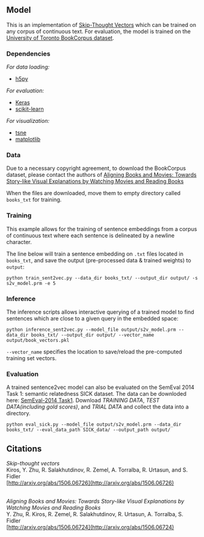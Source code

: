 ## Model

This is an implementation of [Skip-Thought Vectors](http://arxiv.org/abs/1506.06726) which can be trained on any corpus of continuous text. For evaluation, the model is trained on the [University of Toronto BookCorpus dataset](http://www.cs.toronto.edu/~zemel/documents/align.pdf).

### Dependencies

<i>For data loading:</i><br>
* [h5py](http://www.h5py.org/)

<i>For evaluation:</i><br>
* [Keras](https://keras.io/)
* [scikit-learn](http://scikit-learn.org/stable/)

<i>For visualization:</i><br>
* [tsne](https://pypi.python.org/pypi/tsne)
* [matplotlib](matplotlib.org)


### Data

Due to a necessary copyright agreement, to download the BookCorpus dataset, please contact the authors of [Aligning Books and Movies: Towards Story-like Visual Explanations by Watching Movies and Reading Books](http://www.cs.toronto.edu/~zemel/documents/align.pdf)  

When the files are downloaded, move them to empty directory called `books_txt` for training.

### Training

This example allows for the training of sentence embeddings from a corpus of continuous text where each sentence is delineated by a newline character.

The line below will train a sentence embedding on `.txt` files located in `books_txt`, and save the output (pre-processed data & trained weights) to `output`:

```
python train_sent2vec.py --data_dir books_txt/ --output_dir output/ -s s2v_model.prm -e 5
```

### Inference

The inference scripts allows interactive querying of a trained model to find sentences which are close to a given query in the embedded space:

```
python inference_sent2vec.py --model_file output/s2v_model.prm --data_dir books_txt/ --output_dir output/ --vector_name output/book_vectors.pkl
```

`--vector_name` specifies the location to save/reload the pre-computed training set vectors.

### Evaluation

A trained sentence2vec model can also be evaluated on the SemEval 2014 Task 1: semantic relatedness SICK dataset. The data can be downloded here: [SemEval-2014 Task1](http://alt.qcri.org/semeval2014/task1/index.php?id=data-and-tools). Download *TRAINING DATA*, *TEST DATA(including gold scores)*, and *TRIAL DATA* and collect the data into a directory.
```
python eval_sick.py --model_file output/s2v_model.prm --data_dir books_txt/ --eval_data_path SICK_data/ --output_path output/
```

## Citations

<i>Skip-thought vectors</i><br>
Kiros, Y. Zhu, R. Salakhutdinov, R. Zemel, A. Torralba, R. Urtasun, and S. Fidler<br>
[http://arxiv.org/abs/1506.06726](http://arxiv.org/abs/1506.06726)
<br><br>

<i>Aligning Books and Movies: Towards Story-like Visual Explanations by Watching Movies and Reading Books</i><br>
Y. Zhu, R. Kiros, R. Zemel, R. Salakhutdinov, R. Urtasun, A. Torralba, S. Fidler<br>
[http://arxiv.org/abs/1506.06724](http://arxiv.org/abs/1506.06724)
